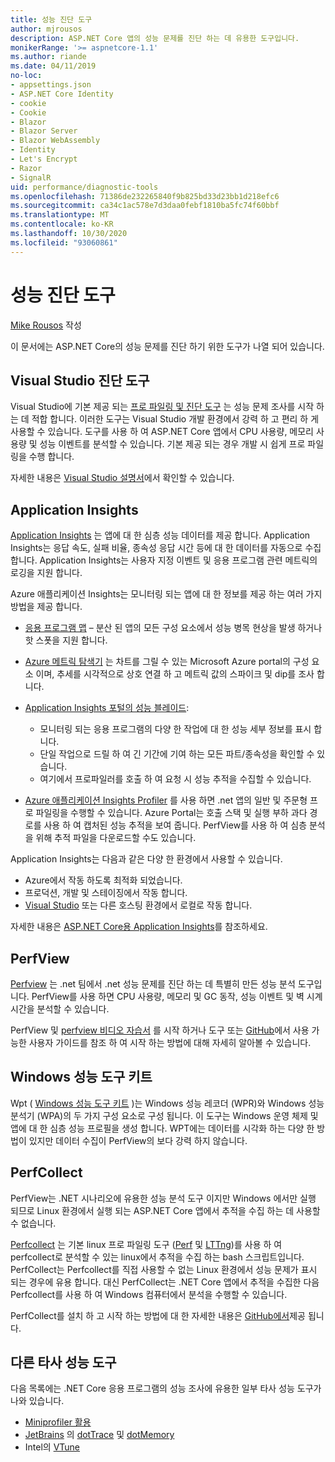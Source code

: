 ```yaml
---
title: 성능 진단 도구
author: mjrousos
description: ASP.NET Core 앱의 성능 문제를 진단 하는 데 유용한 도구입니다.
monikerRange: '>= aspnetcore-1.1'
ms.author: riande
ms.date: 04/11/2019
no-loc:
- appsettings.json
- ASP.NET Core Identity
- cookie
- Cookie
- Blazor
- Blazor Server
- Blazor WebAssembly
- Identity
- Let's Encrypt
- Razor
- SignalR
uid: performance/diagnostic-tools
ms.openlocfilehash: 71386de232265840f9b825bd33d23bb1d218efc6
ms.sourcegitcommit: ca34c1ac578e7d3daa0febf1810ba5fc74f60bbf
ms.translationtype: MT
ms.contentlocale: ko-KR
ms.lasthandoff: 10/30/2020
ms.locfileid: "93060861"
---
```

# <a name="performance-diagnostic-tools"></a>성능 진단 도구

[Mike Rousos](https://github.com/mjrousos) 작성

이 문서에는 ASP.NET Core의 성능 문제를 진단 하기 위한 도구가 나열 되어 있습니다.

## <a name="visual-studio-diagnostic-tools"></a>Visual Studio 진단 도구

Visual Studio에 기본 제공 되는 [프로 파일링 및 진단 도구](/visualstudio/profiling) 는 성능 문제 조사를 시작 하는 데 적합 합니다. 이러한 도구는 Visual Studio 개발 환경에서 강력 하 고 편리 하 게 사용할 수 있습니다. 도구를 사용 하 여 ASP.NET Core 앱에서 CPU 사용량, 메모리 사용량 및 성능 이벤트를 분석할 수 있습니다. 기본 제공 되는 경우 개발 시 쉽게 프로 파일링을 수행 합니다.

자세한 내용은 [Visual Studio 설명서](/visualstudio/profiling/profiling-overview)에서 확인할 수 있습니다.

## <a name="application-insights"></a>Application Insights

[Application Insights](/azure/application-insights/app-insights-overview) 는 앱에 대 한 심층 성능 데이터를 제공 합니다. Application Insights는 응답 속도, 실패 비율, 종속성 응답 시간 등에 대 한 데이터를 자동으로 수집 합니다. Application Insights는 사용자 지정 이벤트 및 응용 프로그램 관련 메트릭의 로깅을 지원 합니다.

Azure 애플리케이션 Insights는 모니터링 되는 앱에 대 한 정보를 제공 하는 여러 가지 방법을 제공 합니다.

- [응용 프로그램 맵](/azure/application-insights/app-insights-app-map) – 분산 된 앱의 모든 구성 요소에서 성능 병목 현상을 발생 하거나 핫 스폿을 지원 합니다.
- [Azure 메트릭 탐색기](/azure/azure-monitor/platform/metrics-getting-started) 는 차트를 그릴 수 있는 Microsoft Azure portal의 구성 요소 이며, 추세를 시각적으로 상호 연결 하 고 메트릭 값의 스파이크 및 dip를 조사 합니다.
- [Application Insights 포털의 성능 블레이드](/azure/application-insights/app-insights-tutorial-performance):

  - 모니터링 되는 응용 프로그램의 다양 한 작업에 대 한 성능 세부 정보를 표시 합니다.
  - 단일 작업으로 드릴 하 여 긴 기간에 기여 하는 모든 파트/종속성을 확인할 수 있습니다.
  - 여기에서 프로파일러를 호출 하 여 요청 시 성능 추적을 수집할 수 있습니다.

- [Azure 애플리케이션 Insights Profiler](/azure/azure-monitor/app/profiler) 를 사용 하면 .net 앱의 일반 및 주문형 프로 파일링을 수행할 수 있습니다.  Azure Portal는 호출 스택 및 실행 부하 과다 경로를 사용 하 여 캡처된 성능 추적을 보여 줍니다. PerfView를 사용 하 여 심층 분석을 위해 추적 파일을 다운로드할 수도 있습니다.

Application Insights는 다음과 같은 다양 한 환경에서 사용할 수 있습니다.

- Azure에서 작동 하도록 최적화 되었습니다.
- 프로덕션, 개발 및 스테이징에서 작동 합니다.
- [Visual Studio](/azure/application-insights/app-insights-visual-studio) 또는 다른 호스팅 환경에서 로컬로 작동 합니다.

자세한 내용은 [ASP.NET Core용 Application Insights](/azure/application-insights/app-insights-asp-net-core)를 참조하세요.

## <a name="perfview"></a>PerfView

[Perfview](https://github.com/Microsoft/perfview) 는 .net 팀에서 .net 성능 문제를 진단 하는 데 특별히 만든 성능 분석 도구입니다. PerfView를 사용 하면 CPU 사용량, 메모리 및 GC 동작, 성능 이벤트 및 벽 시계 시간을 분석할 수 있습니다.

PerfView 및 [perfview 비디오 자습서](https://channel9.msdn.com/Series/PerfView-Tutorial) 를 시작 하거나 도구 또는 [GitHub](https://github.com/Microsoft/perfview)에서 사용 가능한 사용자 가이드를 참조 하 여 시작 하는 방법에 대해 자세히 알아볼 수 있습니다.

## <a name="windows-performance-toolkit"></a>Windows 성능 도구 키트

Wpt ( [Windows 성능 도구 키트](/windows-hardware/test/wpt/) )는 Windows 성능 레코더 (WPR)와 Windows 성능 분석기 (WPA)의 두 가지 구성 요소로 구성 됩니다. 이 도구는 Windows 운영 체제 및 앱에 대 한 심층 성능 프로필을 생성 합니다. WPT에는 데이터를 시각화 하는 다양 한 방법이 있지만 데이터 수집이 PerfView의 보다 강력 하지 않습니다.

## <a name="perfcollect"></a>PerfCollect

PerfView는 .NET 시나리오에 유용한 성능 분석 도구 이지만 Windows 에서만 실행 되므로 Linux 환경에서 실행 되는 ASP.NET Core 앱에서 추적을 수집 하는 데 사용할 수 없습니다.

[Perfcollect](https://github.com/dotnet/coreclr/blob/master/Documentation/project-docs/linux-performance-tracing.md) 는 기본 linux 프로 파일링 도구 ([Perf](https://perf.wiki.kernel.org/index.php/Main_Page) 및 [LTTng](https://lttng.org/))를 사용 하 여 perfcollect로 분석할 수 있는 linux에서 추적을 수집 하는 bash 스크립트입니다. PerfCollect는 Perfcollect를 직접 사용할 수 없는 Linux 환경에서 성능 문제가 표시 되는 경우에 유용 합니다. 대신 PerfCollect는 .NET Core 앱에서 추적을 수집한 다음 Perfcollect를 사용 하 여 Windows 컴퓨터에서 분석을 수행할 수 있습니다.

PerfCollect를 설치 하 고 시작 하는 방법에 대 한 자세한 내용은 [GitHub에서](https://github.com/dotnet/coreclr/blob/master/Documentation/project-docs/linux-performance-tracing.md)제공 됩니다.

## <a name="other-third-party-performance-tools"></a>다른 타사 성능 도구

다음 목록에는 .NET Core 응용 프로그램의 성능 조사에 유용한 일부 타사 성능 도구가 나와 있습니다.

- [Miniprofiler 활용](https://miniprofiler.com/)
- [JetBrains](https://www.jetbrains.com/) 의 [dotTrace](https://www.jetbrains.com/profiler/) 및 [dotMemory](https://www.jetbrains.com/dotmemory/)
- Intel의 [VTune](https://software.intel.com/content/www/us/en/develop/tools/vtune-profiler.html)
